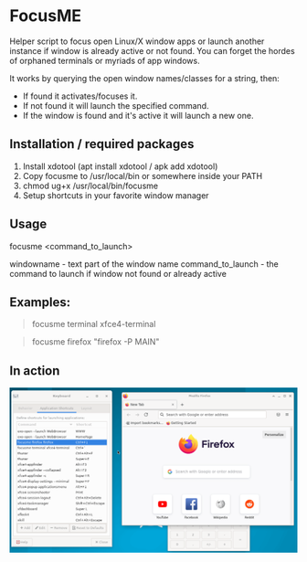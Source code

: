 # FocusME
Helper script to focus open Linux/X window apps or launch another instance if window is already active or not found. 
You can forget the hordes of orphaned terminals or myriads of app windows.

It works by querying the open window names/classes for a string, then:

- If found it activates/focuses it.
- If not found it will launch the specified command.
- If the window is found and it's active it will launch a new one.

## Installation / required packages
1. Install xdotool (apt install xdotool / apk add xdotool)
2. Copy focusme to /usr/local/bin or somewhere inside your PATH
3. chmod ug+x /usr/local/bin/focusme
4. Setup shortcuts in your favorite window manager

## Usage
focusme <windowname> <command_to_launch>

windowname - text part of the window name
command_to_launch - the command to launch if window not found or already active

## Examples:

>focusme terminal xfce4-terminal

>focusme firefox "firefox -P MAIN"

## In action
![FocusME in action](https://raw.githubusercontent.com/dixflat/focusME/main/focusme_example.gif)
